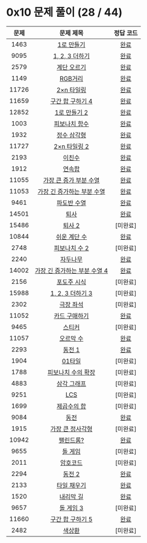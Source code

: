 # 0x10 문제 풀이 (28 / 44)

| 문제 | 문제 제목 | 정답 코드 |
| :--: | :--: | :--: |
| 1463 | [1로 만들기](https://www.acmicpc.net/problem/1463) | [완료](./solutions/1463.cpp) |
| 9095 | [1, 2, 3 더하기](https://www.acmicpc.net/problem/9095) | [완료](./solutions/9095.cpp) |
| 2579 | [계단 오르기](https://www.acmicpc.net/problem/2579) | [완료](./solutions/2579.cpp) |
| 1149 | [RGB거리](https://www.acmicpc.net/problem/1149) | [완료](./solutions/1149.cpp) |
| 11726 | [2×n 타일링](https://www.acmicpc.net/problem/11726) | [완료](./solutions/11726.cpp) |
| 11659 | [구간 합 구하기 4](https://www.acmicpc.net/problem/11659) | [완료](./solutions/11659.cpp) |
| 12852 | [1로 만들기 2](https://www.acmicpc.net/problem/12852) | [완료](./solutions/12852.cpp) |
| 1003 | [피보나치 함수](https://www.acmicpc.net/problem/1003) | [완료](./solutions/1003.cpp) |
| 1932 | [정수 삼각형](https://www.acmicpc.net/problem/1932) | [완료](./solutions/1932.cpp) |
| 11727 | [2×n 타일링 2](https://www.acmicpc.net/problem/11727) | [완료](./solutions/11727.cpp) |
| 2193 | [이친수](https://www.acmicpc.net/problem/2193) | [완료](./solutions/2193.cpp) |
| 1912 | [연속합](https://www.acmicpc.net/problem/1912) | [완료](./solutions/1912.cpp) |
| 11055 | [가장 큰 증가 부분 수열](https://www.acmicpc.net/problem/11055) | [완료](./solutions/11055.cpp) |
| 11053 | [가장 긴 증가하는 부분 수열](https://www.acmicpc.net/problem/11053) | [완료](./solutions/11053.cpp) |
| 9461 | [파도반 수열](https://www.acmicpc.net/problem/9461) | [완료](./solutions/9461.cpp) |
| 14501 | [퇴사](https://www.acmicpc.net/problem/14501) | [완료](./solutions/14501.cpp) |
| 15486 | [퇴사 2](https://www.acmicpc.net/problem/15486) | [미완료] |
| 10844 | [쉬운 계단 수](https://www.acmicpc.net/problem/10844) | [완료](./solutions/10844.cpp) |
| 2748 | [피보나치 수 2](https://www.acmicpc.net/problem/2748) | [미완료] |
| 2240 | [자두나무](https://www.acmicpc.net/problem/2240) | [완료](./solutions/2240.cpp) |
| 14002 | [가장 긴 증가하는 부분 수열 4](https://www.acmicpc.net/problem/14002) | [완료](./solutions/14002.cpp) |
| 2156 | [포도주 시식](https://www.acmicpc.net/problem/2156) | [미완료] |
| 15988 | [1, 2, 3 더하기 3](https://www.acmicpc.net/problem/15988) | [미완료] |
| 2302 | [극장 좌석](https://www.acmicpc.net/problem/2302) | [미완료] |
| 11052 | [카드 구매하기](https://www.acmicpc.net/problem/11052) | [완료](./solutions/11052.cpp) |
| 9465 | [스티커](https://www.acmicpc.net/problem/9465) | [미완료] |
| 11057 | [오르막 수](https://www.acmicpc.net/problem/11057) | [완료](./solutions/11057.cpp) |
| 2293 | [동전 1](https://www.acmicpc.net/problem/2293) | [완료](./solutions/2293.cpp) |
| 1904 | [01타일](https://www.acmicpc.net/problem/1904) | [미완료] |
| 1788 | [피보나치 수의 확장](https://www.acmicpc.net/problem/1788) | [미완료] |
| 4883 | [삼각 그래프](https://www.acmicpc.net/problem/4883) | [미완료] |
| 9251 | [LCS](https://www.acmicpc.net/problem/9251) | [미완료] |
| 1699 | [제곱수의 합](https://www.acmicpc.net/problem/1699) | [미완료] |
| 9084 | [동전](https://www.acmicpc.net/problem/9084) | [완료](./solutions/9084.cpp) |
| 1915 | [가장 큰 정사각형](https://www.acmicpc.net/problem/1915) | [미완료] |
| 10942 | [팰린드롬?](https://www.acmicpc.net/problem/10942) | [완료](./solutions/10942.cpp) |
| 9655 | [돌 게임](https://www.acmicpc.net/problem/9655) | [미완료] |
| 2011 | [암호코드](https://www.acmicpc.net/problem/2011) | [미완료] |
| 2294 | [동전 2](https://www.acmicpc.net/problem/2294) | [완료](./solutions/2294.cpp) |
| 2133 | [타일 채우기](https://www.acmicpc.net/problem/2133) | [완료](./solutions/2133.cpp) |
| 1520 | [내리막 길](https://www.acmicpc.net/problem/1520) | [완료](./solutions/1520.cpp) |
| 9657 | [돌 게임 3](https://www.acmicpc.net/problem/9657) | [미완료] |
| 11660 | [구간 합 구하기 5](https://www.acmicpc.net/problem/11660) | [완료](./solutions/11660.cpp) |
| 2482 | [색상환](https://www.acmicpc.net/problem/2482) | [미완료] |
